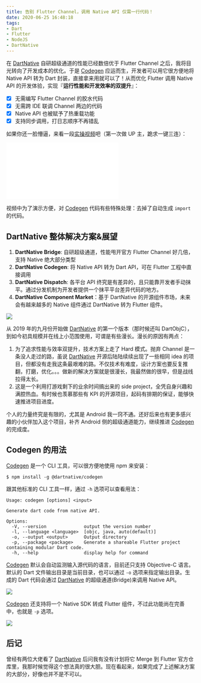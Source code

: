 ```yaml
---
title: 告别 Flutter Channel，调用 Native API 仅需一行代码！
date: 2020-06-25 16:48:18
tags:
- Dart
- Flutter
- NodeJS
- DartNative
---
```


在 [DartNative](https://github.com/dart-native/dart_native) 自研超级通道的性能已经数倍优于 Flutter Channel 之后，我将目光转向了开发成本的优化。于是 [Codegen](https://github.com/dart-native/codegen) 应运而生，开发者可以用它很方便地将 Native API 转为 Dart 封装，直接拿来用就可以了！从而优化 Flutter 调用 Native API 的开发体验，实现『**运行性能和开发效率的双提升**』：

- [x] 无需编写 Flutter Channel 的胶水代码
- [x] 无需跨 IDE 联调 Channel 两边的代码
- [x] Native API 也被赋予了热重载功能
- [x] 支持同步调用，打日志顺序不再错乱

<!--more-->

如果你还一脸懵逼，来看一段[实操视频](https://www.bilibili.com/video/BV1Bt4y197Jg)吧（第一次做 UP 主，跪求一键三连）：

<iframe src="//player.bilibili.com/player.html?aid=626168423&bvid=BV1Bt4y197Jg&cid=205348003&page=1" scrolling="no" border="0" frameborder="no" framespacing="0" allowfullscreen="true"> </iframe>

视频中为了演示方便，对 [Codegen](https://github.com/dart-native/codegen) 代码有些特殊处理：去掉了自动生成 `import` 的代码。

## DartNative 整体解决方案&展望

1. **DartNative Bridge**: 自研超级通道，性能甩开官方 Flutter Channel 好几倍，支持 Native 绝大部分类型
2. **DartNative Codegen**: 将 Native API 转为 Dart API，可在 Flutter 工程中直接调用
3. **DartNative Dispatch**: 各平台 API 终究是有差异的，且只能靠开发者手动抹平。通过分发机制为开发者提供一个抹平平台差异代码的地方。
4. **DartNative Component Market**：基于 DartNative 的开源组件市场，未来会有越来越多的 Native 组件通过 DartNative 转为 Flutter 组件。

![](http://yulingtianxia.com/resources/DartObjC/DartNative%20Future.png)

从 2019 年的九月份开始做 [DartNative](https://github.com/dart-native/dart_native) 的第一个版本（那时候还叫 DartObjC），到如今初具规模并在线上小范围使用，可谓是有些漫长。漫长的原因有两点：

1. 为了追求性能与效率双提升，技术方案上走了 Hard 模式。抛弃 Channel 是一条没人走过的路，虽说 [DartNative](https://github.com/dart-native/dart_native) 开源后陆陆续续出现了一些相同 idea 的项目，但都没有走我这条最艰难的路。不仅技术有难度，设计方案也要反复推翻，打磨，优化。。。做新的解决方案就是很漫长，我最然做的很早，但是战线拉得太长。
2. 这是一个利用打游戏剩下的业余时间搞出来的 side project，全凭自身兴趣和满腔热血。有时候也羡慕那些有 KPI 的开源项目，起码有排期的保证，能够快速推进项目进度。

个人的力量终究是有限的，尤其是 Android 我一窍不通。还好后来也有更多感兴趣的小伙伴加入这个项目，补齐 Android 侧的超级通道能力，继续推进 [Codegen](https://github.com/dart-native/codegen) 的完成度。

## Codegen 的用法

[Codegen](https://github.com/dart-native/codegen) 是一个 CLI 工具，可以很方便地使用 npm 来安装：

```
$ npm install -g @dartnative/codegen
```

跟其他标准的 CLI 工具一样，通过 `-h` 选项可以查看用法：

```
Usage: codegen [options] <input>

Generate dart code from native API.

Options:
  -V, --version              output the version number
  -l, --language <language>  [objc, java, auto(default)]
  -o, --output <output>      Output directory
  -p, --package <package>    Generate a shareable Flutter project containing modular Dart code.
  -h, --help                 display help for command
```

[Codegen](https://github.com/dart-native/codegen) 默认会自动监测输入源代码的语言，目前还只支持 Objective-C 语言。默认的 Dart 文件输出目录是当前目录，也可以通过 `-o` 选项来指定输出目录。生成的 Dart 代码会通过 [DartNative](https://github.com/dart-native/dart_native) 的超级通道(Bridge)来调用 Native API。

![](https://github.com/dart-native/codegen/blob/master/images/introduction.png?raw=true)

[Codegen](https://github.com/dart-native/codegen) 还支持将一个 Native SDK 转成 Flutter 组件，不过此功能尚在完善中，也就是 `-p` 选项。

![](https://github.com/dart-native/codegen/blob/master/images/login_sample.png?raw=true)

## 后记

曾经有两位大佬看了 [DartNative](https://github.com/dart-native/dart_native) 后问我有没有计划将它 Merge 到 Flutter 官方仓库里，我那时候觉得这个想法真的很大胆。现在看起来，如果完成了上述解决方案的大部分，好像也并不是不可以。

